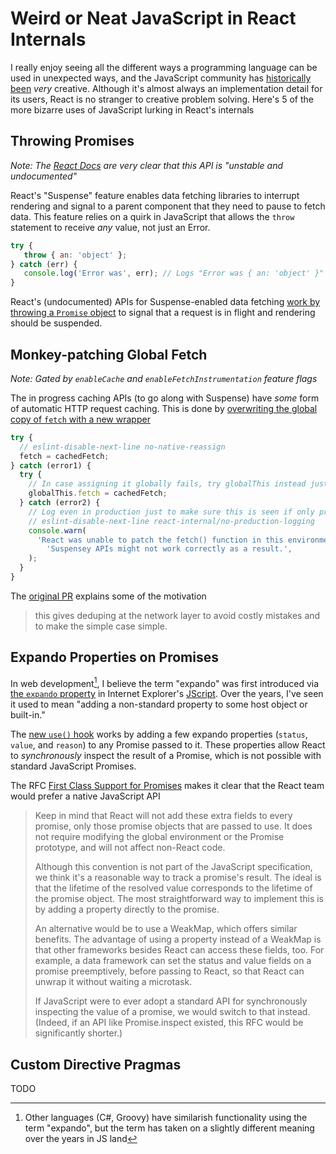 <!---
title: Weird or Neat JavaScript in React Internals
description: I really enjoy seeing all the different ways a programming language can be used in unexpected ways, and the JavaScript community has historically been very creative. Although it's almost always an implementation detail for its users, React is no stranger to creative problem solving
socialImage: https://user-images.githubusercontent.com/5233399/246327123-7c72f3b9-2141-42dc-9558-a2aed6343d92.png
slackLabel1: Reading Time
slackLabel1Value: 5 minutes
slackLabel2: Publish Date
slackLabel2Value: June 16, 2023
draft: true
-->

# Weird or Neat JavaScript in React Internals

I really enjoy seeing all the different ways a programming language can be used in unexpected ways, and the JavaScript community has [historically](https://www.sitepen.com/blog/windowname-transport) [been](https://www.alexrothenberg.com/2013/02/11/the-magic-behind-angularjs-dependency-injection.html) _very_ creative. Although it's almost always an implementation detail for its users, React is no stranger to creative problem solving. Here's 5 of the more bizarre uses of JavaScript lurking in React's internals

## Throwing Promises

_Note: The [React Docs](https://react.dev/reference/react/Suspense) are very clear that this API is "unstable and undocumented"_

React's "Suspense" feature enables data fetching libraries to interrupt rendering and signal to a parent component that they need to pause to fetch data. This feature relies on a quirk in JavaScript that allows the `throw` statement to receive _any_ value, not just an Error. 

```js
try {
   throw { an: 'object' };
} catch (err) {
   console.log('Error was', err); // Logs "Error was { an: 'object' }"
}
```

React's (undocumented) APIs for Suspense-enabled data fetching [work by throwing a `Promise` object](https://github.com/facebook/react/issues/17526#issuecomment-769151686) to signal that a request is in flight and rendering should be suspended. 

## Monkey-patching Global Fetch

_Note: Gated by `enableCache` and `enableFetchInstrumentation` feature flags_

The in progress caching APIs (to go along with Suspense) have _some_ form of automatic HTTP request caching. This is done by [overwriting the global copy of `fetch` with a new wrapper](https://github.com/facebook/react/blob/fc929cf4ead35f99c4e9612a95e8a0bb8f5df25d/packages/react/src/ReactFetch.js#L128-L142)

```js
try {
  // eslint-disable-next-line no-native-reassign
  fetch = cachedFetch;
} catch (error1) {
  try {
    // In case assigning it globally fails, try globalThis instead just in case it exists.
    globalThis.fetch = cachedFetch;
  } catch (error2) {
    // Log even in production just to make sure this is seen if only prod is frozen.
    // eslint-disable-next-line react-internal/no-production-logging
    console.warn(
      'React was unable to patch the fetch() function in this environment. ' +
        'Suspensey APIs might not work correctly as a result.',
    );
  }
}
```

The [original PR](https://github.com/facebook/react/pull/25516) explains some of the motivation

> this gives deduping at the network layer to avoid costly mistakes and to make the simple case simple.

## Expando Properties on Promises

In web development[^1], I believe the term "expando" was first introduced via [the `expando` property](https://www.jb51.net/shouce/dhtml/properties/expando.html) in Internet Explorer's [JScript](https://en.wikipedia.org/wiki/JScript). Over the years, I've seen it used to mean "adding a non-standard property to some host object or built-in."

The [new `use()` hook](https://github.com/facebook/react/pull/25084) works by adding a few expando properties (`status`, `value`, and `reason`) to any Promise passed to it. These properties allow React to _synchronously_ inspect the result of a Promise, which is not possible with standard JavaScript Promises.

The RFC [First Class Support for Promises](https://github.com/reactjs/rfcs/blob/9c21ca1a8e39d19338ba750ee3ff6f6c0724a51c/text/0000-first-class-support-for-promises.md#reading-the-result-of-a-promise-that-was-read-previously) makes it clear that the React team would prefer a native JavaScript API

> Keep in mind that React will not add these extra fields to every promise, only those promise objects that are passed to use. It does not require modifying the global environment or the Promise prototype, and will not affect non-React code.
>
> Although this convention is not part of the JavaScript specification, we think it's a reasonable way to track a promise's result. The ideal is that the lifetime of the resolved value corresponds to the lifetime of the promise object. The most straightforward way to implement this is by adding a property directly to the promise.
>
> An alternative would be to use a WeakMap, which offers similar benefits. The advantage of using a property instead of a WeakMap is that other frameworks besides React can access these fields, too. For example, a data framework can set the status and value fields on a promise preemptively, before passing to React, so that React can unwrap it without waiting a microtask.
>
> If JavaScript were to ever adopt a standard API for synchronously inspecting the value of a promise, we would switch to that instead. (Indeed, if an API like Promise.inspect existed, this RFC would be significantly shorter.)

## Custom Directive Pragmas

TODO

[^1]: Other languages (C#, Groovy) have similarish functionality using the term "expando", but the term has taken on a slightly different meaning over the years in JS land
